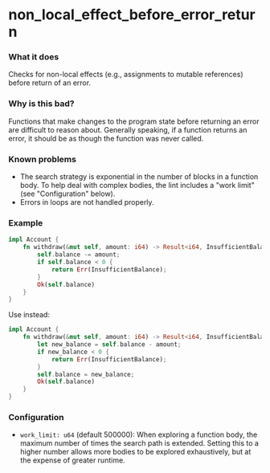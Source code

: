 # non_local_effect_before_error_return

### What it does
Checks for non-local effects (e.g., assignments to mutable references) before return of an
error.

### Why is this bad?
Functions that make changes to the program state before returning an error are difficult to
reason about. Generally speaking, if a function returns an error, it should be as though
the function was never called.

### Known problems
- The search strategy is exponential in the number of blocks in a function body. To help
  deal with complex bodies, the lint includes a "work limit" (see "Configuration" below).
- Errors in loops are not handled properly.

### Example
```rust
impl Account {
    fn withdraw(&mut self, amount: i64) -> Result<i64, InsufficientBalance> {
        self.balance -= amount;
        if self.balance < 0 {
            return Err(InsufficientBalance);
        }
        Ok(self.balance)
    }
}
```
Use instead:
```rust
impl Account {
    fn withdraw(&mut self, amount: i64) -> Result<i64, InsufficientBalance> {
        let new_balance = self.balance - amount;
        if new_balance < 0 {
            return Err(InsufficientBalance);
        }
        self.balance = new_balance;
        Ok(self.balance)
    }
}
```

### Configuration
- `work_limit: u64` (default 500000): When exploring a function body, the maximum number of
  times the search path is extended. Setting this to a higher number allows more bodies to
  be explored exhaustively, but at the expense of greater runtime.
